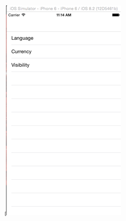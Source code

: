 
[![snapshot][]

[snapshot]: https://github.com/vidaaudrey/SharingDetailTableView/blob/master/snapshot.gif
